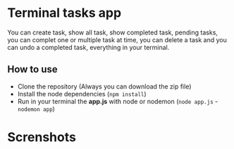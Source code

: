 # Terminal tasks app

You can create task, show all task, show completed task, pending tasks, you can complet one or multiple task at time, you can delete a task and you can undo a completed task, everything in your terminal.

## How to use

-   Clone the repository (Always you can download the zip file)
-   Install the node dependencies (`npm install`)
-   Run in your terminal the **app.js** with node or nodemon (`node app.js` - `nodemon app`)

# Screnshots
